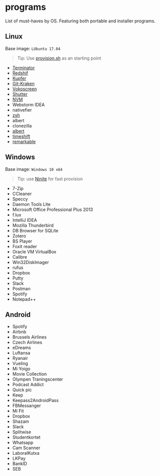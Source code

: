 # programs

List of must-haves by OS. Featuring both portable and installer programs.

## Linux 

Base image: `LUbuntu 17.04`

> Tip: Use [provision.sh](https://github.com/aperkaz/vagrant-lxde/blob/master/provision.sh) as an starting point

- [Terminator](https://gnometerminator.blogspot.com/p/introduction.html)
- [Redshif](http://jonls.dk/redshift/)
- [Kupfer](https://github.com/kupferlauncher/kupfer)
- [Git-Kraken](https://www.gitkraken.com/)
- [Vokoscreen](https://github.com/vkohaupt/vokoscreen)
- [Shutter](http://shutter-project.org/)
- [NVM](https://github.com/creationix/nvm)
- Webstorm IDEA
- nativefier
- [zsh](https://github.com/robbyrussell/oh-my-zsh)
- albert
- clonezilla
- [albert](https://albertlauncher.github.io/)
- [timeshift](https://itsfoss.com/backup-restore-linux-timeshift/)
- [remarkable](https://remarkableapp.github.io/)

## Windows

Base image: `Windows 10 x64`

> Tip: use [Ninite](https://ninite.com/) for fast provision

- 7-Zip
- CCleaner
- Speccy
- Daemon Tools Lite
- Microsoft Office Professional Plus 2013
- f.lux
- IntelliJ IDEA
- Mozilla Thunderbird
- DB Browser for SQLite
- Zotero
- BS Player
- Foxit reader
- Oracle VM VirtualBox
- Calibre
- Win32DiskImager
- rufus
- Dropbox
- Putty
- Slack
- Postman
- Spotify
- Notepad++

## Android

- Spotify
- Airbnb
- Brussels Airlines
- Czech Airlines
- eDreams
- Luftansa
- Ryanair
- Vueling
- Mi Yoigo
- Movie Collection
- Olympen Traningscenter
- Podcast Addict
- Quick pic
- Keep
- Keepass2AndroidPass
- FBMessanger
- Mi Fit
- Dropbox
- Shazam
- Slack
- Splitwise
- Studentkortet
- Whatsapp
- Cam Scanner
- LaboralKutxa
- LKPay
- BankID
- SEB
